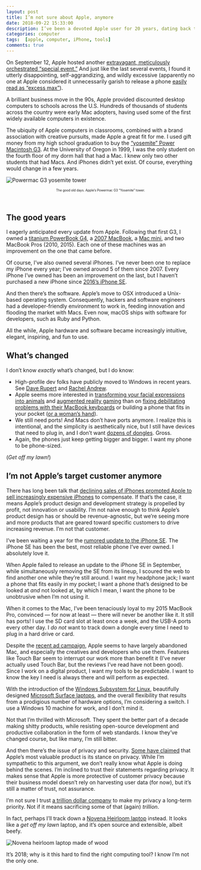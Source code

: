 ```yaml
---
layout: post
title: I’m not sure about Apple, anymore
date: 2018-09-22 15:33:00
description: I’ve been a devoted Apple user for 20 years, dating back to when Apple devices were relatively rare. Apple’s lineup has been uninspiring in recent years. I’ve been holding onto aging devices, and I’m considering a change. 
categories: computer
tags:  [apple, computer, iPhone, tools]
comments: true
---
```


On September 12, Apple hosted another [extravagant, meticulously orchestrated “special event.”](https://www.apple.com/apple-events/september-2018/) And just like the last several events, I found it utterly disappointing, self-aggrandizing, and wildly excessive (apparently no one at Apple considered it unnecessarily garish to release a phone [easily read as “excess max”](https://www.washingtonpost.com/technology/2018/09/12/hands-with-iphone-xs-max-binge-smartphone-our-times/)).

A brilliant business move in the 90s, Apple provided discounted desktop computers to schools across the U.S. Hundreds of thousands of students across the country were early Mac adopters, having used some of the first widely available computers in existence.

The ubiquity of Apple computers in classrooms, combined with a brand association with creative pursuits, made Apple a great fit for me. I used gift money from my high school graduation to buy the [“yosemite” Power Macintosh G3](https://en.wikipedia.org/wiki/Power_Macintosh_G3). At the University of Oregon in 1999, I was the only student on the fourth floor of my dorm hall that had a Mac. I knew only two other students that had Macs. And iPhones didn’t yet exist. Of course, everything would change in a few years.

![Powermac G3 yosemite tower](https://upload.wikimedia.org/wikipedia/commons/thumb/a/a2/Apple_Yosemite.JPG/1500px-Apple_Yosemite.JPG)
<p style="font-size: .6em; text-align: center;">The good old days. Apple’s Powermac G3 “Yosemite” tower.</p>
<br>

## The good years

I eagerly anticipated every update from Apple. Following that first G3, I owned a [titanium PowerBook G4](https://en.wikipedia.org/wiki/PowerBook_G4#Titanium_PowerBook_G4), a [2007 MacBook](https://everymac.com/systems/apple/macbook/specs/macbook-core-2-duo-2.16-black-13-mid-2007-specs.html), a [Mac mini](https://everymac.com/systems/apple/mac_mini/index-macmini.html), and two MacBook Pros (2010, 2015). Each one of these machines was an improvement on the one that came before.

Of course, I’ve also owned several iPhones. I’ve never been one to replace my iPhone every year; I’ve owned around 5 of them since 2007. Every iPhone I’ve owned has been an improvement on the last, but I haven’t purchased a new iPhone since [2016’s iPhone SE](https://www.apple.com/newsroom/2016/03/21Apple-Introduces-iPhone-SE-The-Most-Powerful-Phone-with-a-Four-inch-Display/).

And then there’s the software. Apple’s move to OSX introduced a Unix-based operating system. Consequently, hackers and software engineers had a developer-friendly environment to work in, feeding innovation and flooding the market with Macs. Even now, macOS ships with software for developers, such as Ruby and Python.

All the while, Apple hardware and software became increasingly intuitive, elegant, inspiring, and fun to use.

## What’s changed

I don’t know _exactly_ what’s changed, but I do know: 

- High-profile dev folks have publicly moved to Windows in recent years. See [Dave Rupert](https://daverupert.com/tag/davegoeswindows/) and [Rachel Andrew](https://rachelandrew.co.uk/archives/2018/08/21/why-im-moving-from-macos-to-windows/).
- Apple seems more interested in [transforming your facial expressions into animals](https://support.apple.com/en-us/HT208190) and [augmented reality gaming](https://www.imore.com/best-ar-games-iphone-and-ipad) than on [fixing debilitating problems with their MacBook keyboards](https://ifixit.org/blog/10229/macbook-pro-keyboard/) or building a phone that fits in your pocket ([or a woman’s hand](https://interestingengineering.com/new-larger-iphones-frustrating-women-by-still-being-too-big-for-pockets)).
- We still need ports! And Macs don’t have ports anymore. I realize this is intentional, and the simplicity is aesthetically nice, but I still have devices that need to plug in, and I don’t want [dozens of dongles](https://www.extremetech.com/computing/238878-apple-now-officially-dongle-company-happens-make-smartphones-computers). Gross.
- Again, the phones just keep getting bigger and bigger. I want my phone to be phone-sized.

(_Get off my lawn!_)

## I’m not Apple’s target customer anymore

There has long been talk that [declining sales of iPhones prompted Apple to sell increasingly expensive iPhones](https://www.fastcompany.com/40525598/apple-bet-that-wed-pay-more-for-phones-it-was-right) to compensate. If that’s the case, it means Apple’s product design and development strategy is propelled by profit, not innovation or usability. I’m not naive enough to think Apple’s product design has or should be revenue-agnostic, but we’re seeing more and more products that are geared toward specific customers to drive increasing revenue. I’m not that customer.

I’ve been waiting a year for the [rumored update to the iPhone SE](https://www.macrumors.com/2018/07/10/iphone-se-predicted-to-be-discontinued/). The iPhone SE has been the best, most reliable phone I’ve ever owned. I absolutely love it. 

When Apple failed to release an update to the iPhone SE in September, while simultaneously removing the SE from its lineup, I scoured the web to find another one while they’re still around. I want my headphone jack; I want a phone that fits easily in my pocket; I want a phone that’s designed to be looked at _and_ not looked at, by which I mean, I want the phone to be unobtrusive when I’m not using it.

When it comes to the Mac, I’ve been tenaciously loyal to my 2015 MacBook Pro, convinced — for now at least — there will never be another like it. It still has ports! I use the SD card slot at least once a week, and the USB-A ports every other day. I _do not_ want to track down a dongle every time I need to plug in a hard drive or card.

Despite the [recent ad campaign](https://www.theverge.com/2018/6/15/17467232/behind-the-mac-behind-the-competition), Apple seems to have largely abandoned Mac, and especially the creatives and developers who use them. Features like Touch Bar seem to interrupt our work more than benefit it (I’ve never actually used Touch Bar, but the reviews I’ve read have not been good). Since I work on a digital product, I want my tools to be predictable. I want to know the key I need is always there and will perform as expected.

With the introduction of the [Windows Subsystem for Linux](https://docs.microsoft.com/en-us/windows/wsl/faq), beautifully designed [Microsoft Surface laptops](https://www.microsoft.com/en-us/surface), and the overall flexibility that results from a prodigious number of hardware options, I’m considering a switch. I use a Windows 10 machine for work, and I don’t mind it.

Not that I’m thrilled with Microsoft. They spent the better part of a decade making shitty products, while resisting open-source development and productive collaboration in the form of web standards. I know they’ve changed course, but like many, I’m still bitter.

And then there’s the issue of privacy and security. [Some have claimed](http://time.com/4998189/iphone-x-privacy-apple/) that Apple’s most valuable product is its stance on privacy. While I’m sympathetic to this argument, we don’t really know what Apple is doing behind the scenes. I’m inclined to trust their statements regarding privacy. It makes sense that Apple is more protective of customer privacy because their business model doesn’t rely on harvesting user data (for now), but it’s still a matter of trust, not assurance.

I’m not sure I trust [a trillion dollar company](https://www.theguardian.com/technology/2018/aug/02/apple-becomes-worlds-first-trillion-dollar-company) to make my privacy a long-term priority. Not if it means sacrificing some of that (again) _trillion_.

In fact, perhaps I’ll track down a [Novena Heirloom laptop](https://www.solidsmack.com/design/behind-the-design-the-hand-crafted-wood-aluminum-novena-heirloom-laptop/) instead. It looks like a _get off my lawn_ laptop, and it’s open source and extensible, albeit beefy.

![Novena heirloom laptop made of wood](http://mottweilerstudio.com/wordpress/wp-content/uploads/2015/12/Afrormosia-and-Blk-Limba-11.png)

It’s 2018; why is it this hard to find the right computing tool? I know I’m not the only one.